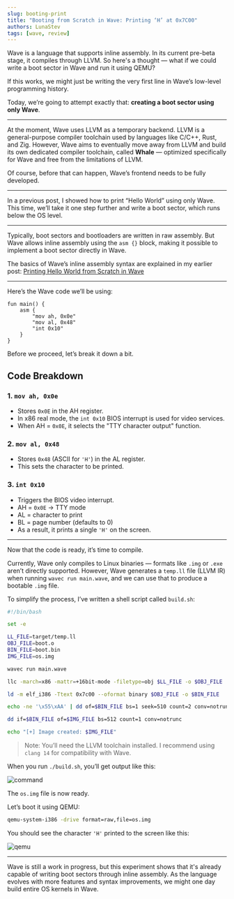 ```yaml
---
slug: booting-print
title: "Booting from Scratch in Wave: Printing ‘H’ at 0x7C00"
authors: LunaStev
tags: [wave, review]
---
```


Wave is a language that supports inline assembly. In its current pre-beta stage, it compiles through LLVM.
So here's a thought — what if we could write a boot sector in Wave and run it using QEMU?

If this works, we might just be writing the very first line in Wave’s low-level programming history.

Today, we’re going to attempt exactly that:
**creating a boot sector using only Wave**.

---

At the moment, Wave uses LLVM as a temporary backend.
LLVM is a general-purpose compiler toolchain used by languages like C/C++, Rust, and Zig.
However, Wave aims to eventually move away from LLVM and build its own dedicated compiler toolchain,
called **Whale** — optimized specifically for Wave and free from the limitations of LLVM.

Of course, before that can happen, Wave’s frontend needs to be fully developed.

---

In a previous post, I showed how to print “Hello World” using only Wave.
This time, we’ll take it one step further and write a boot sector, which runs below the OS level.

---

Typically, boot sectors and bootloaders are written in raw assembly.
But Wave allows inline assembly using the `asm {}` block, making it possible to implement a boot sector directly in Wave.

The basics of Wave’s inline assembly syntax are explained in my earlier post:
[Printing Hello World from Scratch in Wave](https://dev.to/lunastev/printing-hello-world-from-scratch-in-wave-4oh)

---

Here’s the Wave code we’ll be using:

```
fun main() {
    asm {
        "mov ah, 0x0e"
        "mov al, 0x48"
        "int 0x10"
    }
}
```

Before we proceed, let’s break it down a bit.

## Code Breakdown
### 1. `mov ah, 0x0e`

- Stores `0x0E` in the AH register.
- In x86 real mode, the `int 0x10` BIOS interrupt is used for video services.
- When AH = `0x0E`, it selects the "TTY character output" function.

### 2. `mov al, 0x48`

- Stores `0x48` (ASCII for `'H'`) in the AL register.
- This sets the character to be printed.

### 3. `int 0x10`

- Triggers the BIOS video interrupt.
- AH = `0x0E` → TTY mode
- AL = character to print
- BL = page number (defaults to 0)
- As a result, it prints a single `'H'` on the screen.

---

Now that the code is ready, it’s time to compile.

Currently, Wave only compiles to Linux binaries — formats like `.img` or `.exe` aren’t directly supported.
However, Wave generates a `temp.ll` file (LLVM IR) when running `wavec run main.wave`, and we can use that to produce a bootable `.img` file.

To simplify the process, I’ve written a shell script called `build.sh`:

```bash
#!/bin/bash

set -e

LL_FILE=target/temp.ll
OBJ_FILE=boot.o
BIN_FILE=boot.bin
IMG_FILE=os.img

wavec run main.wave

llc -march=x86 -mattr=+16bit-mode -filetype=obj $LL_FILE -o $OBJ_FILE

ld -m elf_i386 -Ttext 0x7c00 --oformat binary $OBJ_FILE -o $BIN_FILE

echo -ne '\x55\xAA' | dd of=$BIN_FILE bs=1 seek=510 count=2 conv=notrunc

dd if=$BIN_FILE of=$IMG_FILE bs=512 count=1 conv=notrunc

echo "[+] Image created: $IMG_FILE"
```

> Note: You’ll need the LLVM toolchain installed. I recommend using `clang 14` for compatibility with Wave.

When you run `./build.sh`, you’ll get output like this:

![command](https://dev-to-uploads.s3.amazonaws.com/uploads/articles/mflx8ffw05d0b7yjzu34.png)

The `os.img` file is now ready.

Let’s boot it using QEMU:

```bash
qemu-system-i386 -drive format=raw,file=os.img
```

You should see the character `'H'` printed to the screen like this:

![qemu](https://dev-to-uploads.s3.amazonaws.com/uploads/articles/ot1ymjfkkts6qa760hde.png)

---

Wave is still a work in progress, but this experiment shows that it's already capable of writing boot sectors through inline assembly.
As the language evolves with more features and syntax improvements, we might one day build entire OS kernels in Wave.
